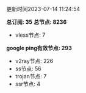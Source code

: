 更新时间2023-07-14 11:24:54

**总订阅: 35**
**总节点: 8236**
- vless节点: 7

**google ping有效节点: 293**
- v2ray节点: 226
- ss节点: 56
- trojan节点: 7
- ssr节点: 4
